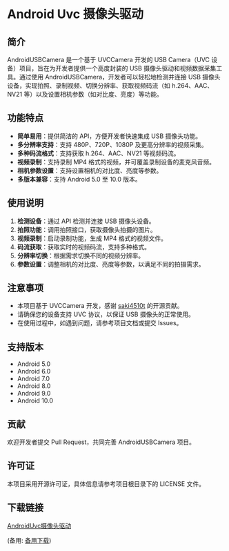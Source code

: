 # Android Uvc 摄像头驱动

## 简介

AndroidUSBCamera 是一个基于 UVCCamera 开发的 USB Camera（UVC 设备）项目，旨在为开发者提供一个高度封装的 USB 摄像头驱动和视频数据采集工具。通过使用 AndroidUSBCamera，开发者可以轻松地检测并连接 USB 摄像头设备，实现拍照、录制视频、切换分辨率、获取视频码流（如 h.264、AAC、NV21 等）以及设置相机参数（如对比度、亮度）等功能。

## 功能特点

- **简单易用**：提供简洁的 API，方便开发者快速集成 USB 摄像头功能。
- **多分辨率支持**：支持 480P、720P、1080P 及更高分辨率的视频采集。
- **多种码流格式**：支持获取 h.264、AAC、NV21 等视频码流。
- **视频录制**：支持录制 MP4 格式的视频，并可覆盖录制设备的麦克风音频。
- **相机参数设置**：支持设置相机的对比度、亮度等参数。
- **多版本兼容**：支持 Android 5.0 至 10.0 版本。

## 使用说明

1. **检测设备**：通过 API 检测并连接 USB 摄像头设备。
2. **拍照功能**：调用拍照接口，获取摄像头拍摄的图片。
3. **视频录制**：启动录制功能，生成 MP4 格式的视频文件。
4. **码流获取**：获取实时的视频码流，支持多种格式。
5. **分辨率切换**：根据需求切换不同的视频分辨率。
6. **参数设置**：调整相机的对比度、亮度等参数，以满足不同的拍摄需求。

## 注意事项

- 本项目基于 UVCCamera 开发，感谢 [saki4510t](https://github.com/saki4510t) 的开源贡献。
- 请确保您的设备支持 UVC 协议，以保证 USB 摄像头的正常使用。
- 在使用过程中，如遇到问题，请参考项目文档或提交 Issues。

## 支持版本

- Android 5.0
- Android 6.0
- Android 7.0
- Android 8.0
- Android 9.0
- Android 10.0

## 贡献

欢迎开发者提交 Pull Request，共同完善 AndroidUSBCamera 项目。

## 许可证

本项目采用开源许可证，具体信息请参考项目根目录下的 LICENSE 文件。

## 下载链接
[AndroidUvc摄像头驱动](https://pan.quark.cn/s/f2b4729f5d35) 

(备用: [备用下载](https://pan.baidu.com/s/1fDpwAAJuYiRamPzMeHC6ag?pwd=1234))
